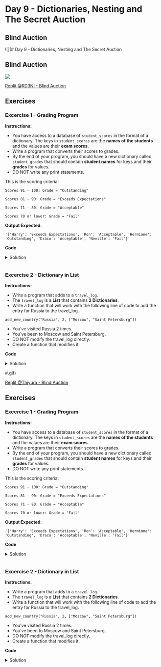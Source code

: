 # Day 9 - Dictionaries, Nesting and The Secret Auction
## Blind Auction

![](# Day 9 - Dictionaries, Nesting and The Secret Auction
## Blind Auction

![](silent_auction_game.gif)

[Replit @RD3NI - Blind Auction](https://replit.com/@RD3NI/blind-auction)


## Exercises
### Excercise 1 - Grading Program
**Instructions:**
- You have access to a database of `student_scores` in the format of a dictionary. The keys in `student_scores` are the **names of the students** and the values are their **exam scores**.
- Write a program that converts their scores to grades. 
- By the end of your program, you should have a new dictionary called `student_grades` that should contain **student names** for keys and their **grades** for values. 
- DO NOT write any print statements.

This is the scoring criteria:

```
Scores 91 - 100: Grade = "Outstanding"

Scores 81 - 90: Grade = "Exceeds Expectations"

Scores 71 - 80: Grade = "Acceptable"

Scores 70 or lower: Grade = "Fail"
```

**Output Expected:**
```
'{'Harry': 'Exceeds Expectations', 'Ron': 'Acceptable', 'Hermione': 'Outstanding', 'Draco': 'Acceptable', 'Neville': 'Fail'}'
```

**Code**
<details><summary>Solution</summary>
<p>

```Python
student_scores = {
  "Harry": 81,
  "Ron": 78,
  "Hermione": 99, 
  "Draco": 74,
  "Neville": 62,
}
# 🚨 Don't change the code above 👆

#TODO-1: Create an empty dictionary called student_grades.
student_grades = {}

#TODO-2: Write your code below to add the grades to student_grades.👇
student = ""
for student in student_scores:
    score = student_scores[student] 
    if score <= 70:
        student_grades[student] = "Fail"
    elif score <= 80:
        student_grades[student] = "Acceptable"
    elif score <= 90:
        student_grades[student] = "Exceeds Expectations"
    elif score >= 91:
        student_grades[student] = "Outstanding"
   
# 🚨 Don't change the code below 👇
print(student_grades)
```

</p>
</details>

#

### Excercise 2 - Dictionary in List
**Instructions:**
- Write a program that adds to a `travel_log`. 
- The `travel_log` is a **List** that contains **2 Dictionaries**.
- Write a function that will work with the following line of code to add the entry for Russia to the travel_log.

```
add_new_country("Russia", 2, ["Moscow", "Saint Petersburg"])
```
- You've visited Russia 2 times.
- You've been to Moscow and Saint Petersburg.
- DO NOT modify the travel_log directly. 
- Create a function that modifies it.


**Code**
<details><summary>Solution</summary>
<p>

```Python
travel_log = [
{
  "country": "France",
  "visits": 12,
  "cities": ["Paris", "Lille", "Dijon"]
},
{
  "country": "Germany",
  "visits": 5,
  "cities": ["Berlin", "Hamburg", "Stuttgart"]
},
]
#🚨 Do NOT change the code above

#TODO: Write the function that will allow new countries
#to be added to the travel_log. 👇
def add_new_country(country_visited, times_visited, cities_visited):
    new_country = {}
    new_country["country"] = country_visited
    new_country["visits"] = times_visited
    new_country["cities"] = cities_visited 
    travel_log.append(new_country)

#🚨 Do not change the code below
add_new_country("Russia", 2, ["Moscow", "Saint Petersburg"])
print(travel_log)
```

</p>
</details>

#.gif)

[Replit @Thiyura - Blind Auction]()


## Exercises
### Excercise 1 - Grading Program
**Instructions:**
- You have access to a database of `student_scores` in the format of a dictionary. The keys in `student_scores` are the **names of the students** and the values are their **exam scores**.
- Write a program that converts their scores to grades. 
- By the end of your program, you should have a new dictionary called `student_grades` that should contain **student names** for keys and their **grades** for values. 
- DO NOT write any print statements.

This is the scoring criteria:

```
Scores 91 - 100: Grade = "Outstanding"

Scores 81 - 90: Grade = "Exceeds Expectations"

Scores 71 - 80: Grade = "Acceptable"

Scores 70 or lower: Grade = "Fail"
```

**Output Expected:**
```
'{'Harry': 'Exceeds Expectations', 'Ron': 'Acceptable', 'Hermione': 'Outstanding', 'Draco': 'Acceptable', 'Neville': 'Fail'}'
```

**Code**
<details><summary>Solution</summary>
<p>

```Python
student_scores = {
  "Harry": 81,
  "Ron": 78,
  "Hermione": 99, 
  "Draco": 74,
  "Neville": 62,
}
# 🚨 Don't change the code above 👆

#TODO-1: Create an empty dictionary called student_grades.
student_grades = {}

#TODO-2: Write your code below to add the grades to student_grades.👇
student = ""
for student in student_scores:
    score = student_scores[student] 
    if score <= 70:
        student_grades[student] = "Fail"
    elif score <= 80:
        student_grades[student] = "Acceptable"
    elif score <= 90:
        student_grades[student] = "Exceeds Expectations"
    elif score >= 91:
        student_grades[student] = "Outstanding"
   
# 🚨 Don't change the code below 👇
print(student_grades)
```

</p>
</details>

#

### Excercise 2 - Dictionary in List
**Instructions:**
- Write a program that adds to a `travel_log`. 
- The `travel_log` is a **List** that contains **2 Dictionaries**.
- Write a function that will work with the following line of code to add the entry for Russia to the travel_log.

```
add_new_country("Russia", 2, ["Moscow", "Saint Petersburg"])
```
- You've visited Russia 2 times.
- You've been to Moscow and Saint Petersburg.
- DO NOT modify the travel_log directly. 
- Create a function that modifies it.


**Code**
<details><summary>Solution</summary>
<p>

```Python
travel_log = [
{
  "country": "France",
  "visits": 12,
  "cities": ["Paris", "Lille", "Dijon"]
},
{
  "country": "Germany",
  "visits": 5,
  "cities": ["Berlin", "Hamburg", "Stuttgart"]
},
]
#🚨 Do NOT change the code above

#TODO: Write the function that will allow new countries
#to be added to the travel_log. 👇
def add_new_country(country_visited, times_visited, cities_visited):
    new_country = {}
    new_country["country"] = country_visited
    new_country["visits"] = times_visited
    new_country["cities"] = cities_visited 
    travel_log.append(new_country)

#🚨 Do not change the code below
add_new_country("Russia", 2, ["Moscow", "Saint Petersburg"])
print(travel_log)
```

</p>
</details>

#
